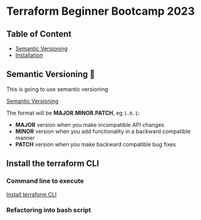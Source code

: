 # Terraform Beginner Bootcamp 2023

## Table of Content

- [Semantic Versioning](#semantic-versioning-mage)
- [Installation](#install-the-terraform-cli)

## Semantic Versioning :mage:

This is going to use semantic versioning

[Semantic Versioning](https://semver.org/)

The format will be **MAJOR.MINOR.PATCH**, eg `1.0.1`:

- **MAJOR** version when you make incompatible API changes
- **MINOR** version when you add functionality in a backward compatible manner
- **PATCH** version when you make backward compatible bug fixes


## Install the terraform CLI

### Command line to execute

[Install terraform CLI](https://developer.hashicorp.com/terraform/tutorials/aws-get-started/install-cli)

### Refactoring into bash script


